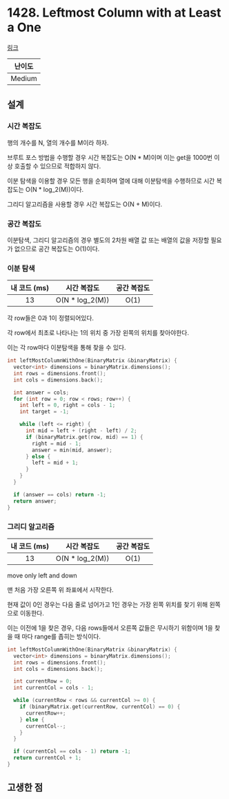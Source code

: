 # 1428. Leftmost Column with at Least a One

[링크](https://leetcode.com/problems/leftmost-column-with-at-least-a-one/)

| 난이도 |
| :----: |
| Medium |

## 설계

### 시간 복잡도

행의 개수를 N, 열의 개수를 M이라 하자.

브루트 포스 방법을 수행할 경우 시간 복잡도는 O(N \* M)이며 이는 get을 1000번 이상 호출할 수 있으므로 적합하지 않다.

이분 탐색을 이용할 경우 모든 행을 순회하며 열에 대해 이분탐색을 수행하므로 시간 복잡도는 O(N \* log_2(M))이다.

그리디 알고리즘을 사용할 경우 시간 복잡도는 O(N + M)이다.

### 공간 복잡도

이분탐색, 그리디 알고리즘의 경우 별도의 2차원 배열 값 또는 배열의 값을 저장할 필요가 없으므로 공간 복잡도는 O(1)이다.

### 이분 탐색

| 내 코드 (ms) |   시간 복잡도    | 공간 복잡도 |
| :----------: | :--------------: | :---------: |
|      13      | O(N \* log_2(M)) |    O(1)     |

각 row들은 0과 1이 정렬되어있다.

각 row에서 최초로 나타나는 1의 위치 중 가장 왼쪽의 위치를 찾아야한다.

이는 각 row마다 이분탐색을 통해 찾을 수 있다.

```cpp
int leftMostColumnWithOne(BinaryMatrix &binaryMatrix) {
  vector<int> dimensions = binaryMatrix.dimensions();
  int rows = dimensions.front();
  int cols = dimensions.back();

  int answer = cols;
  for (int row = 0; row < rows; row++) {
    int left = 0, right = cols - 1;
    int target = -1;

    while (left <= right) {
      int mid = left + (right - left) / 2;
      if (binaryMatrix.get(row, mid) == 1) {
        right = mid - 1;
        answer = min(mid, answer);
      } else {
        left = mid + 1;
      }
    }
  }

  if (answer == cols) return -1;
  return answer;
}
```

### 그리디 알고리즘

| 내 코드 (ms) |   시간 복잡도    | 공간 복잡도 |
| :----------: | :--------------: | :---------: |
|      13      | O(N \* log_2(M)) |    O(1)     |

move only left and down

맨 처음 가장 오른쪽 위 좌표에서 시작한다.

현재 값이 0인 경우는 다음 줄로 넘어가고 1인 경우는 가장 왼쪽 위치를 찾기 위해 왼쪽으로 이동한다.

이는 이전에 1을 찾은 경우, 다음 rows들에서 오른쪽 값들은 무시하기 위함이며 1을 찾을 때 마다 range를 좁히는 방식이다.

```cpp
int leftMostColumnWithOne(BinaryMatrix &binaryMatrix) {
  vector<int> dimensions = binaryMatrix.dimensions();
  int rows = dimensions.front();
  int cols = dimensions.back();

  int currentRow = 0;
  int currentCol = cols - 1;

  while (currentRow < rows && currentCol >= 0) {
    if (binaryMatrix.get(currentRow, currentCol) == 0) {
      currentRow++;
    } else {
      currentCol--;
    }
  }

  if (currentCol == cols - 1) return -1;
  return currentCol + 1;
}
```

## 고생한 점
